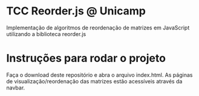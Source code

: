 # TCC Reorder.js @ Unicamp
Implementação de algoritmos de reordenação de matrizes em JavaScript utilizando a biblioteca reorder.js
# Instruções para rodar o projeto
Faça o download deste repositório e abra o arquivo index.html. As páginas de visualização/reordenação das matrizes estão acessíveis através da navbar.
